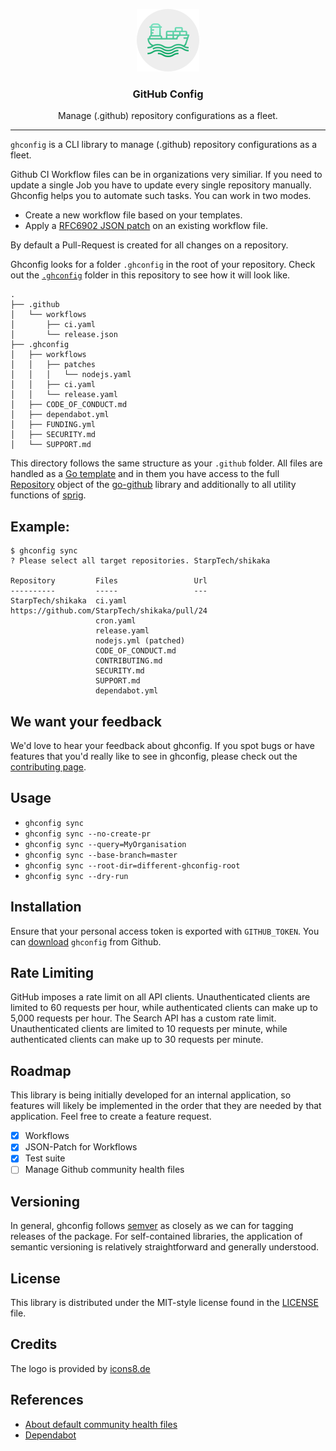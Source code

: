 <p align="center">
  <img alt="ghconfig Logo" src="https://raw.githubusercontent.com/StarpTech/ghconfig/master/docs/logo.png" />
  <h3 align="center">GitHub Config</h3>
  <p align="center">Manage (.github) repository configurations as a fleet.</p>
</p>

---

`ghconfig` is a CLI library to manage (.github) repository configurations as a fleet.

Github CI Workflow files can be in organizations very similiar. If you need to update a single Job you have to update every
single repository manually. Ghconfig helps you to automate such tasks. You can work in two modes.

- Create a new workflow file based on your templates.
- Apply a [RFC6902 JSON patch](http://tools.ietf.org/html/rfc6902) on an existing workflow file.

By default a Pull-Request is created for all changes on a repository.

Ghconfig looks for a folder `.ghconfig` in the root of your repository. Check out the [`.ghconfig`](./.ghconfig) folder in this repository to see how it will look like.

```
.
├── .github
│   └── workflows
│       ├── ci.yaml
│       └── release.json
├── .ghconfig
│   ├── workflows
│   │   ├── patches
│   │   │   └── nodejs.yaml
│   │   ├── ci.yaml
│   │   └── release.yaml
│   ├── CODE_OF_CONDUCT.md
│   ├── dependabot.yml
│   ├── FUNDING.yml
│   ├── SECURITY.md
│   └── SUPPORT.md
```

This directory follows the same structure as your `.github` folder. All files are handled as a [Go template](https://golang.org/pkg/text/template/) and in them you have access to the full [Repository](https://pkg.go.dev/github.com/google/go-github/v32/github?tab=doc#Repository) object of the [go-github](https://pkg.go.dev/github.com/google/go-github) library and additionally to all utility functions of [sprig](http://masterminds.github.io/sprig/).

## Example:

```
$ ghconfig sync
? Please select all target repositories. StarpTech/shikaka

Repository         Files                 Url
----------         -----                 ---
StarpTech/shikaka  ci.yaml               https://github.com/StarpTech/shikaka/pull/24
                   cron.yaml
                   release.yaml
                   nodejs.yml (patched)
                   CODE_OF_CONDUCT.md
                   CONTRIBUTING.md
                   SECURITY.md
                   SUPPORT.md
                   dependabot.yml
```

## We want your feedback

We'd love to hear your feedback about ghconfig. If you spot bugs or have features that you'd really like to see in ghconfig, please check out the [contributing page](./.github/CONTRIBUTING.md).

## Usage

- `ghconfig sync`
- `ghconfig sync --no-create-pr`
- `ghconfig sync --query=MyOrganisation`
- `ghconfig sync --base-branch=master`
- `ghconfig sync --root-dir=different-ghconfig-root`
- `ghconfig sync --dry-run`

## Installation

Ensure that your personal access token is exported with `GITHUB_TOKEN`.
You can [download](https://github.com/starptech/ghconfig/releases) `ghconfig` from Github.

## Rate Limiting

GitHub imposes a rate limit on all API clients. Unauthenticated clients are
limited to 60 requests per hour, while authenticated clients can make up to
5,000 requests per hour. The Search API has a custom rate limit. Unauthenticated
clients are limited to 10 requests per minute, while authenticated clients
can make up to 30 requests per minute.

## Roadmap

This library is being initially developed for an internal application, so features will likely be implemented in the order that they are needed by that application. Feel free to create a feature request.

- [x] Workflows
- [x] JSON-Patch for Workflows
- [x] Test suite
- [ ] Manage Github community health files

## Versioning

In general, ghconfig follows [semver](https://semver.org/) as closely as we
can for tagging releases of the package. For self-contained libraries, the
application of semantic versioning is relatively straightforward and generally
understood.

## License

This library is distributed under the MIT-style license found in the [LICENSE](./LICENSE)
file.

## Credits

The logo is provided by [icons8.de](https://icons8.de)

## References

- [About default community health files](https://docs.github.com/en/github/building-a-strong-community/creating-a-default-community-health-file)
- [Dependabot](https://github.blog/2020-06-01-keep-all-your-packages-up-to-date-with-dependabot/)
